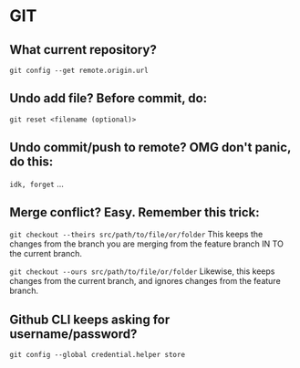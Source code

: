 # GIT

## What current repository?

```text
git config --get remote.origin.url
```

## Undo add file? Before commit, do:

`git reset <filename (optional)>`

## Undo commit/push to remote? OMG don't panic, do this:

`idk, forget` ...

## Merge conflict? Easy. Remember this trick:

`git checkout --theirs src/path/to/file/or/folder` This keeps the changes from the branch you are merging from the feature branch IN TO the current branch.

`git checkout --ours src/path/to/file/or/folder` Likewise, this keeps changes from the current branch, and ignores changes from the feature branch.

## Github CLI keeps asking for username/password?

`git config --global credential.helper store`


